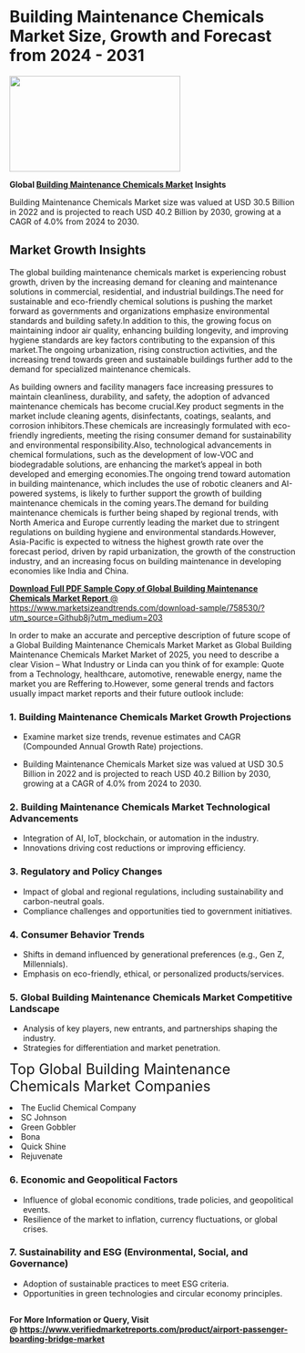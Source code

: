 <H1>Building Maintenance Chemicals Market Size, Growth and Forecast from 2024 - 2031</H1><img class="aligncenter size-medium wp-image-584254" src="https://thirdeyenews.in/wp-content/uploads/2024/09/Global-Market-Research-300x168.jpeg" alt="" width="300" height="168" /><p><strong>Global&nbsp;<a href="https://www.marketsizeandtrends.com/download-sample/758530/?utm_source=Github8j?utm_medium=203">Building Maintenance Chemicals Market</a> Insights</strong></p><p>Building Maintenance Chemicals Market size was valued at USD 30.5 Billion in 2022 and is projected to reach USD 40.2 Billion by 2030, growing at a CAGR of 4.0% from 2024 to 2030.</p><p><h2>Market Growth Insights</h2> <p>The global building maintenance chemicals market is experiencing robust growth, driven by the increasing demand for cleaning and maintenance solutions in commercial, residential, and industrial buildings.The need for sustainable and eco-friendly chemical solutions is pushing the market forward as governments and organizations emphasize environmental standards and building safety.In addition to this, the growing focus on maintaining indoor air quality, enhancing building longevity, and improving hygiene standards are key factors contributing to the expansion of this market.The ongoing urbanization, rising construction activities, and the increasing trend towards green and sustainable buildings further add to the demand for specialized maintenance chemicals.</p> <p><a href="#"></a></p> <p>As building owners and facility managers face increasing pressures to maintain cleanliness, durability, and safety, the adoption of advanced maintenance chemicals has become crucial.Key product segments in the market include cleaning agents, disinfectants, coatings, sealants, and corrosion inhibitors.These chemicals are increasingly formulated with eco-friendly ingredients, meeting the rising consumer demand for sustainability and environmental responsibility.Also, technological advancements in chemical formulations, such as the development of low-VOC and biodegradable solutions, are enhancing the market’s appeal in both developed and emerging economies.The ongoing trend toward automation in building maintenance, which includes the use of robotic cleaners and AI-powered systems, is likely to further support the growth of building maintenance chemicals in the coming years.The demand for building maintenance chemicals is further being shaped by regional trends, with North America and Europe currently leading the market due to stringent regulations on building hygiene and environmental standards.However, Asia-Pacific is expected to witness the highest growth rate over the forecast period, driven by rapid urbanization, the growth of the construction industry, and an increasing focus on building maintenance in developing economies like India and China.</p> <p><a href="#"></p><p><span class=""><strong>Download Full PDF Sample Copy of Global Building Maintenance Chemicals Market Report</strong> @ <a href="https://www.marketsizeandtrends.com/download-sample/758530/?utm_source=Github8j?utm_medium=203" target="_blank">https://www.marketsizeandtrends.com/download-sample/758530/?utm_source=Github8j?utm_medium=203</a></span></p><p>In order to make an accurate and perceptive description of future scope of a Global&nbsp;Building Maintenance Chemicals Market Market as Global&nbsp;Building Maintenance Chemicals Market Market of 2025, you need to describe a clear Vision &ndash; What Industry or Linda can you think of for example: Quote from a Technology, healthcare, automotive, renewable energy, name the market you are Reffering to.However, some general trends and factors usually impact market reports and their future outlook include:</p><h3>1.&nbsp;<strong>Building Maintenance Chemicals Market Growth Projections</strong></h3><ul><li>Examine market size trends, revenue estimates and CAGR (Compounded Annual Growth Rate) projections.</li><li><p>Building Maintenance Chemicals Market size was valued at USD 30.5 Billion in 2022 and is projected to reach USD 40.2 Billion by 2030, growing at a CAGR of 4.0% from 2024 to 2030.</p></li></ul><h3>2.&nbsp;<strong>Building Maintenance Chemicals Market Technological Advancements</strong></h3><ul><li>Integration of AI, IoT, blockchain, or automation in the industry.</li><li>Innovations driving cost reductions or improving efficiency.</li></ul><h3>3.&nbsp;<strong>Regulatory and Policy Changes</strong></h3><ul><li>Impact of global and regional regulations, including sustainability and carbon-neutral goals.</li><li>Compliance challenges and opportunities tied to government initiatives.</li></ul><h3>4.&nbsp;<strong>Consumer Behavior Trends</strong></h3><ul><li>Shifts in demand influenced by generational preferences (e.g., Gen Z, Millennials).</li><li>Emphasis on eco-friendly, ethical, or personalized products/services.</li></ul><h3>5.&nbsp;<strong>Global Building Maintenance Chemicals Market Competitive Landscape</strong></h3><ul><li>Analysis of key players, new entrants, and partnerships shaping the industry.</li><li>Strategies for differentiation and market penetration.</li></ul><p data-pm-slice="1 1 []"><span style="color: inherit; font-family: inherit; font-size: 25px;">Top Global Building Maintenance Chemicals Market Companies</span></p><div class="" data-test-id=""><p><li>The Euclid Chemical Company</li><li> SC Johnson</li><li> Green Gobbler</li><li> Bona</li><li> Quick Shine</li><li> Rejuvenate</li></p></div><h3>6.&nbsp;<strong>Economic and Geopolitical Factors</strong></h3><ul><li>Influence of global economic conditions, trade policies, and geopolitical events.</li><li>Resilience of the market to inflation, currency fluctuations, or global crises.</li></ul><h3>7.&nbsp;<strong>Sustainability and ESG (Environmental, Social, and Governance)</strong></h3><ul><li>Adoption of sustainable practices to meet ESG criteria.</li><li>Opportunities in green technologies and circular economy principles.</li></ul><h2><strong style="font-size: 14px;">For More Information or Query, Visit @&nbsp;</strong><a style="background-color: #ffffff; font-size: 14px;" href="https://www.marketsizeandtrends.com/report/building-maintenance-chemicals-market/" target="_blank">https://www.verifiedmarketreports.com/product/airport-passenger-boarding-bridge-market</a></h2>